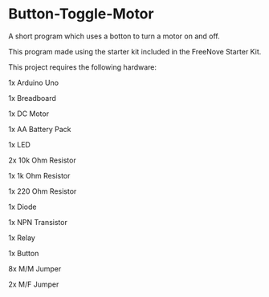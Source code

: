 # Button-Toggle-Motor
A short program which uses a botton to turn a motor on and off. 

This program made using the starter kit included in the FreeNove Starter Kit.

This project requires the following hardware:

1x Arduino Uno

1x Breadboard

1x DC Motor

1x AA Battery Pack

1x LED

2x 10k Ohm Resistor

1x 1k Ohm Resistor

1x 220 Ohm Resistor

1x Diode

1x NPN Transistor

1x Relay

1x Button

8x M/M Jumper

2x M/F Jumper
